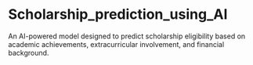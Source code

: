 # Scholarship_prediction_using_AI
An AI-powered model designed to predict scholarship eligibility based on academic achievements, extracurricular involvement, and financial background.
